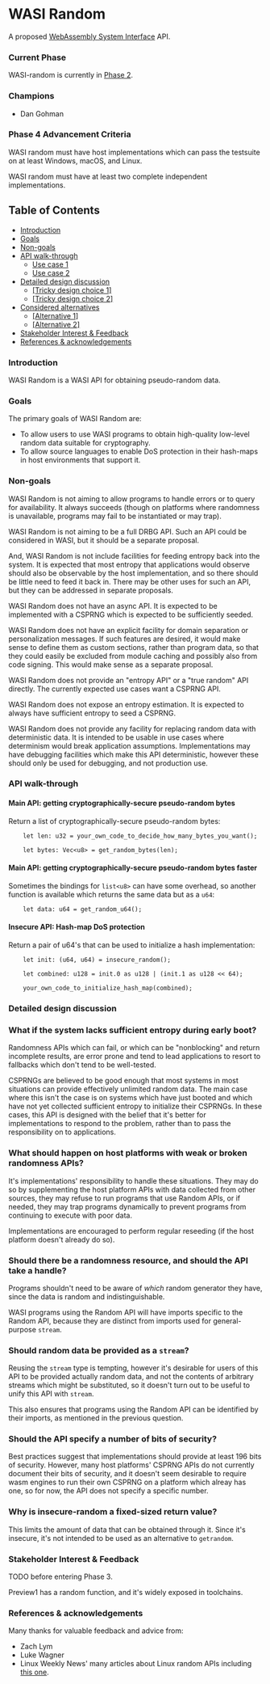 # WASI Random

A proposed [WebAssembly System Interface](https://github.com/WebAssembly/WASI) API.

### Current Phase

WASI-random is currently in [Phase 2].

[Phase 2]: https://github.com/WebAssembly/WASI/blob/42fe2a3ca159011b23099c3d10b5b1d9aff2140e/docs/Proposals.md#phase-2---proposed-spec-text-available-cg--wg

### Champions

- Dan Gohman

### Phase 4 Advancement Criteria

WASI random must have host implementations which can pass the testsuite
on at least Windows, macOS, and Linux.

WASI random must have at least two complete independent implementations.

## Table of Contents

- [Introduction](#introduction)
- [Goals](#goals)
- [Non-goals](#non-goals)
- [API walk-through](#api-walk-through)
  - [Use case 1](#use-case-1)
  - [Use case 2](#use-case-2)
- [Detailed design discussion](#detailed-design-discussion)
  - [[Tricky design choice 1]](#tricky-design-choice-1)
  - [[Tricky design choice 2]](#tricky-design-choice-2)
- [Considered alternatives](#considered-alternatives)
  - [[Alternative 1]](#alternative-1)
  - [[Alternative 2]](#alternative-2)
- [Stakeholder Interest & Feedback](#stakeholder-interest--feedback)
- [References & acknowledgements](#references--acknowledgements)

### Introduction

WASI Random is a WASI API for obtaining pseudo-random data.

### Goals

The primary goals of WASI Random are:
 - To allow users to use WASI programs to obtain high-quality low-level
   random data suitable for cryptography.
 - To allow source languages to enable DoS protection in their hash-maps
   in host environments that support it.

### Non-goals

WASI Random is not aiming to allow programs to handle errors or to query for
availability. It always succeeds (though on platforms where randomness is
unavailable, programs may fail to be instantiated or may trap).

WASI Random is not aiming to be a full DRBG API. Such an API could be
considered in WASI, but it should be a separate proposal.

And, WASI Random is not include facilities for feeding entropy back into
the system. It is expected that most entropy that applications would observe
should also be observable by the host implementation, and so there should
be little need to feed it back in. There may be other uses for such an API,
but they can be addressed in separate proposals.

WASI Random does not have an async API. It is expected to be implemented with
a CSPRNG which is expected to be sufficiently seeded.

WASI Random does not have an explicit facility for domain separation or
personalization messages. If such features are desired, it would make sense to
define them as custom sections, rather than program data, so that they could
easily be excluded from module caching and possibly also from code signing.
This would make sense as a separate proposal.

WASI Random does not provide an "entropy API" or a "true random" API directly.
The currently expected use cases want a CSPRNG API.

WASI Random does not expose an entropy estimation. It is expected to always
have sufficient entropy to seed a CSPRNG.

WASI Random does not provide any facility for replacing random data with
deterministic data. It is intended to be usable in use cases where determinism
would break application assumptions. Implementations may have debugging
facilities which make this API deterministic, however these should only be
used for debugging, and not production use.

### API walk-through

#### Main API: getting cryptographically-secure pseudo-random bytes

Return a list of cryptographically-secure pseudo-random bytes:

```rust=
    let len: u32 = your_own_code_to_decide_how_many_bytes_you_want();

    let bytes: Vec<u8> = get_random_bytes(len);
```

#### Main API: getting cryptographically-secure pseudo-random bytes faster

Sometimes the bindings for `list<u8>` can have some overhead, so
another function is available which returns the same data but as a
`u64`:

```rust=
    let data: u64 = get_random_u64();
```

#### Insecure API: Hash-map DoS protection

Return a pair of u64's that can be used to initialize a hash implementation:

```rust=
    let init: (u64, u64) = insecure_random();

    let combined: u128 = init.0 as u128 | (init.1 as u128 << 64);

    your_own_code_to_initialize_hash_map(combined);
```

### Detailed design discussion

### What if the system lacks sufficient entropy during early boot?

Randomness APIs which can fail, or which can be "nonblocking" and return
incomplete results, are error prone and tend to lead applications to resort
to fallbacks which don't tend to be well-tested.

CSPRNGs are believed to be good enough that most systems in most situations
can provide effectively unlimited random data. The main case where this
isn't the case is on systems which have just booted and which have not yet
collected sufficient entropy to initialize their CSPRNGs. In these cases,
this API is designed with the belief that it's better for implementations
to respond to the problem, rather than to pass the responsibility on to
applications.

### What should happen on host platforms with weak or broken randomness APIs?

It's implementations' responsibility to handle these situations. They may do
so by supplementing the host platform APIs with data collected from other
sources, they may refuse to run programs that use Random APIs, or if needed,
they may trap programs dynamically to prevent programs from continuing to
execute with poor data.

Implementations are encouraged to perform regular reseeding (if the host
platform doesn't already do so).

### Should there be a randomness resource, and should the API take a handle?

Programs shouldn't need to be aware of *which* random generator they have, since
the data is random and indistinguishable.

WASI programs using the Random API will have imports specific to the Random API,
because they are distinct from imports used for general-purpose `stream`.

### Should random data be provided as a `stream`?

Reusing the `stream` type is tempting, however it's desirable for users of this
API to be provided actually random data, and not the contents of arbitrary
streams which might be substituted, so it doesn't turn out to be useful to unify
this API with `stream`.

This also ensures that programs using the Random API can be identified by
their imports, as mentioned in the previous question.

### Should the API specify a number of bits of security?

Best practices suggest that implementations should provide at least 196 bits of
security. However, many host platforms' CSPRNG APIs do not currently document
their bits of security, and it doesn't seem desirable to require wasm engines to
run their own CSPRNG on a platform which alreay has one, so for now, the API
does not specify a specific number.

### Why is insecure-random a fixed-sized return value?

This limits the amount of data that can be obtained through it. Since it's
insecure, it's not intended to be used as an alternative to `getrandom`.

### Stakeholder Interest & Feedback

TODO before entering Phase 3.

Preview1 has a random function, and it's widely exposed in toolchains.

### References & acknowledgements

Many thanks for valuable feedback and advice from:

- Zach Lym
- Luke Wagner
- Linux Weekly News' many articles about Linux random APIs including [this one].

[this one]: https://lwn.net/Articles/808575/
